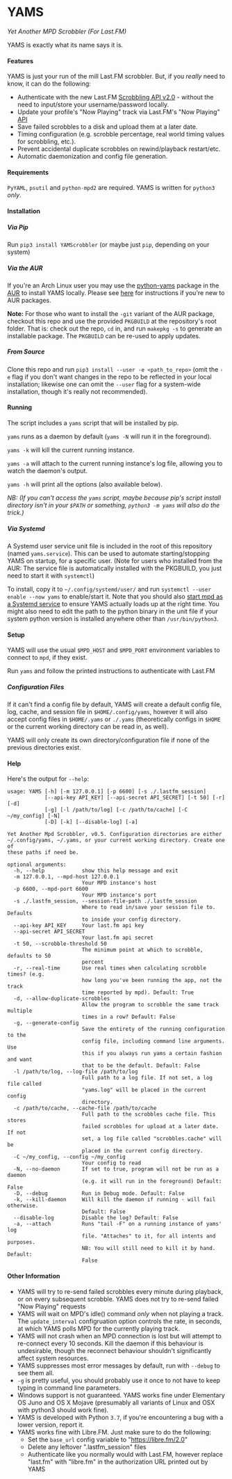 YAMS
====

*Yet Another MPD Scrobbler (For Last.FM)*

YAMS is exactly what its name says it is.

#### Features
YAMS is just your run of the mill Last.FM scrobbler. But, if you *really* need to know, it can do the following:

* Authenticate with the new Last.FM [Scrobbling API v2.0](https://www.last.fm/api/scrobbling) - without the need to input/store your username/password locally.
* Update your profile's "Now Playing" track via Last.FM's "Now Playing" [API](https://www.last.fm/api/show/track.updateNowPlaying)
* Save failed scrobbles to a disk and upload them at a later date.
* Timing configuration (e.g. scrobble percentage, real world timing values for scrobbling, etc.).
* Prevent accidental duplicate scrobbles on rewind/playback restart/etc.
* Automatic daemonization and config file generation.

#### Requirements
`PyYAML`, `psutil` and `python-mpd2` are required. YAMS is written for `python3` *only*.

#### Installation
##### Via Pip
Run `pip3 install YAMScrobbler` (or maybe just `pip`, depending on your system)

##### Via the AUR
If you're an Arch Linux user you may use the [python-yams](https://aur.archlinux.org/packages/python-yams/) package in the [AUR](https://aur.archlinux.org/) to install YAMS locally. Please see [here](https://wiki.archlinux.org/index.php/Arch_User_Repository#Installing_packages) for instructions if you're new to AUR packages.

**Note:** For those who want to install the `-git` variant of the AUR package, checkout this repo and use the provided `PKGBUILD` at the repository's root folder. That is: check out the repo, `cd` in, and run `makepkg -s` to generate an installable package. The `PKGBUILD` can be re-used to apply updates.

##### From Source
Clone this repo and run `pip3 install --user -e <path_to_repo>` (omit the `-e` flag if you don't want changes in the repo to be reflected in your local installation; likewise one can omit the `--user` flag for a system-wide installation, though it's really not recommended).

#### Running

The script includes a `yams` script that will be installed by pip.

`yams` runs as a daemon by default (`yams -N` will run it in the foreground).

`yams -k` will kill the current running instance.

`yams -a` will attach to the current running instance's log file, allowing you to watch the daemon's output.

`yams -h` will print all the options (also available below).

 *NB: (If you can't access the `yams` script, maybe because pip's script install directory isn't in your `$PATH` or something, `python3 -m yams` will also do the trick.)*

##### Via Systemd

A Systemd user service unit file is included in the root of this repository (named `yams.service`). This can be used to automate starting/stopping YAMS on startup, for a specific user. (Note for users who installed from the AUR: The service file is automatically installed with the PKGBUILD, you just need to start it with `systemctl`)

To install, copy it to `~/.config/systemd/user/` and run `systemctl --user enable --now yams` to enable/start it. Note that you should also [start mpd as a Systemd service](https://wiki.archlinux.org/index.php/Music_Player_Daemon#Autostart_with_systemd) to ensure YAMS actually loads up at the right time. You might also need to edit the path to the python binary in the unit file if your system python version is installed anywhere other than `/usr/bin/python3`.

#### Setup

YAMS will use the usual `$MPD_HOST` and `$MPD_PORT` environment variables to connect to `mpd`, if they exist.

Run `yams` and follow the printed instructions to authenticate with Last.FM

##### Configuration Files

If it can't find a config file by default, YAMS will create a default config file, log, cache, and session file in `$HOME/.config/yams`, however it will also accept config files in `$HOME/.yams` or `./.yams` (theoretically configs in `$HOME` or the current working directory can be read in, as well).

YAMS will only create its own directory/configuration file if none of the previous directories exist.

#### Help

Here's the output for `--help`:

    usage: YAMS [-h] [-m 127.0.0.1] [-p 6600] [-s ./.lastfm_session]
                [--api-key API_KEY] [--api-secret API_SECRET] [-t 50] [-r] [-d]
                [-g] [-l /path/to/log] [-c /path/to/cache] [-C ~/my_config] [-N]
                [-D] [-k] [--disable-log] [-a]

    Yet Another Mpd Scrobbler, v0.5. Configuration directories are either
    ~/.config/yams, ~/.yams, or your current working directory. Create one of
    these paths if need be.

    optional arguments:
      -h, --help            show this help message and exit
      -m 127.0.0.1, --mpd-host 127.0.0.1
                            Your MPD instance's host
      -p 6600, --mpd-port 6600
                            Your MPD instance's port
      -s ./.lastfm_session, --session-file-path ./.lastfm_session
                            Where to read in/save your session file to. Defaults
                            to inside your config directory.
      --api-key API_KEY     Your last.fm api key
      --api-secret API_SECRET
                            Your last.fm api secret
      -t 50, --scrobble-threshold 50
                            The minimum point at which to scrobble, defaults to 50
                            percent
      -r, --real-time       Use real times when calculating scrobble times? (e.g.
                            how long you've been running the app, not the track
                            time reported by mpd). Default: True
      -d, --allow-duplicate-scrobbles
                            Allow the program to scrobble the same track multiple
                            times in a row? Default: False
      -g, --generate-config
                            Save the entirety of the running configuration to the
                            config file, including command line arguments. Use
                            this if you always run yams a certain fashion and want
                            that to be the default. Default: False
      -l /path/to/log, --log-file /path/to/log
                            Full path to a log file. If not set, a log file called
                            "yams.log" will be placed in the current config
                            directory.
      -c /path/to/cache, --cache-file /path/to/cache
                            Full path to the scrobbles cache file. This stores
                            failed scrobbles for upload at a later date. If not
                            set, a log file called "scrobbles.cache" will be
                            placed in the current config directory.
      -C ~/my_config, --config ~/my_config
                            Your config to read
      -N, --no-daemon       If set to true, program will not be run as a daemon
                            (e.g. it will run in the foreground) Default: False
      -D, --debug           Run in Debug mode. Default: False
      -k, --kill-daemon     Will kill the daemon if running - will fail otherwise.
                            Default: False
      --disable-log         Disable the log? Default: False
      -a, --attach          Runs "tail -F" on a running instance of yams' log
                            file. "Attaches" to it, for all intents and purposes.
                            NB: You will still need to kill it by hand. Default:
                            False

#### Other Information
- YAMS will try to re-send failed scrobbles every minute during playback, or on every subsequent scrobble. YAMS does not try to re-send failed "Now Playing" requests
- YAMS will wait on MPD's idle() command *only* when not playing a track. The `update_interval` configruation option controls the rate, in seconds, at which YAMS polls MPD for the currently playing track.
- YAMS will not crash when an MPD connection is lost but will attempt to re-connect every 10 seconds. Kill the daemon if this behaviour is undesirable, though the reconnect behaviour shouldn't significantly affect system resources.
- YAMS suppresses most error messages by default, run with `--debug` to see them all.
- `-g` is pretty useful, you should probably use it once to not have to keep typing in command line parameters.
- Windows support is not guaranteed. YAMS works fine under Elementary OS Juno and OS X Mojave (presumably all variants of Linux and OSX with python3 should work fine).
- YAMS is developed with Python `3.7`, if you're encountering a bug with a lower version, report it.
- YAMS works fine with Libre.FM. Just make sure to do the following:
   * Set the `base_url` config variable to "https://libre.fm/2.0"
   * Delete any leftover ".lastfm_session" files
   * Authenticate like you normally would with Last.FM, however replace "last.fm" with "libre.fm" in the authorization URL printed out by YAMS
